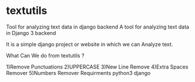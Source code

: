 # textutils
Tool for analyzing text data in django backend
A tool for analyzing text data in Django 3 backend

It is a simple django project or website in which we can Analyze text.

What Can We do from textutils ?

1)Remove Punctuations
2)UPPERCASE
3)New Line Remove
4)Extra Spaces Remover
5)Numbers Remover
Requirments
python3
django
